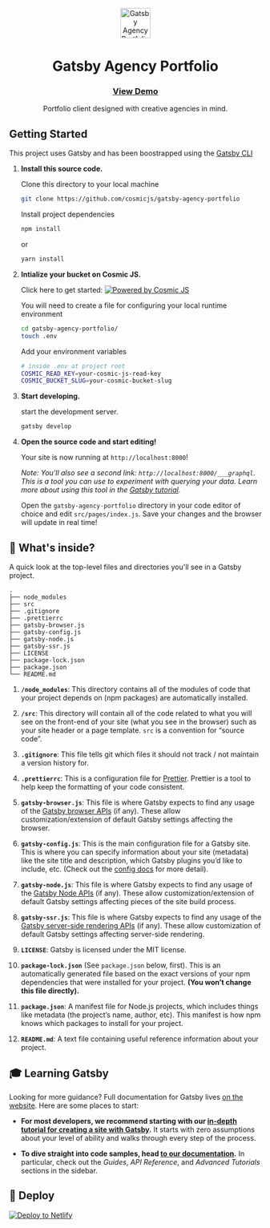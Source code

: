 <p align="center">
  <a href="https://github.com/cosmicjs/gatsby-agency-portfolio">
    <img alt="Gatsby Agency Portfolio" src="src/images/gap_logo.svg" width="60" />
  </a>
</p>
<h1 align="center">
  Gatsby Agency Portfolio
</h1>

<h3 align="center">
  <a href="https://cosmicjs.com/apps/gatsby-agency-portfolio">
    View Demo
  </a>
</h3>

<p align="center">Portfolio client designed with creative agencies in mind.</p>

## Getting Started

This project uses Gatsby and has been boostrapped using the [Gatsby CLI](https://www.gatsbyjs.org/docs/gatsby-cli/)

1.  **Install this source code.**

    Clone this directory to your local machine

    ```sh
    git clone https://github.com/cosmicjs/gatsby-agency-portfolio
    ```

    Install project dependencies
    ```sh
    npm install
    ```
    or
    ```sh
    yarn install
    ```

2. **Intialize your bucket on Cosmic JS.** 
   
   Click here to get started: [![Powered by Cosmic JS](https://s3-us-west-2.amazonaws.com/cosmicjs/51fe54d0-4f6e-11e9-9f32-8d001da69630-powered-by-cosmicjs.svg)](https://cosmicjs.com/add-bucket?import_bucket=5cbf745a10d5c22da1f9b3e2)

    You will need to create a file for configuring your local runtime environment

    ```sh
    cd gatsby-agency-portfolio/
    touch .env
    ```

    Add your environment variables
    ```sh
    # inside .env at project root
    COSMIC_READ_KEY=your-cosmic-js-read-key
    COSMIC_BUCKET_SLUG=your-cosmic-bucket-slug
    ```

3.  **Start developing.**

    start the development server.

    ```sh
    gatsby develop
    ```

4.  **Open the source code and start editing!**

    Your site is now running at `http://localhost:8000`!

    _Note: You'll also see a second link: _`http://localhost:8000/___graphql`_. This is a tool you can use to experiment with querying your data. Learn more about using this tool in the [Gatsby tutorial](https://www.gatsbyjs.org/tutorial/part-five/#introducing-graphiql)._

    Open the `gatsby-agency-portfolio` directory in your code editor of choice and edit `src/pages/index.js`. Save your changes and the browser will update in real time!

## 🧐 What's inside?

A quick look at the top-level files and directories you'll see in a Gatsby project.

    .
    ├── node_modules
    ├── src
    ├── .gitignore
    ├── .prettierrc
    ├── gatsby-browser.js
    ├── gatsby-config.js
    ├── gatsby-node.js
    ├── gatsby-ssr.js
    ├── LICENSE
    ├── package-lock.json
    ├── package.json
    └── README.md

1.  **`/node_modules`**: This directory contains all of the modules of code that your project depends on (npm packages) are automatically installed.

2.  **`/src`**: This directory will contain all of the code related to what you will see on the front-end of your site (what you see in the browser) such as your site header or a page template. `src` is a convention for “source code”.

3.  **`.gitignore`**: This file tells git which files it should not track / not maintain a version history for.

4.  **`.prettierrc`**: This is a configuration file for [Prettier](https://prettier.io/). Prettier is a tool to help keep the formatting of your code consistent.

5.  **`gatsby-browser.js`**: This file is where Gatsby expects to find any usage of the [Gatsby browser APIs](https://www.gatsbyjs.org/docs/browser-apis/) (if any). These allow customization/extension of default Gatsby settings affecting the browser.

6.  **`gatsby-config.js`**: This is the main configuration file for a Gatsby site. This is where you can specify information about your site (metadata) like the site title and description, which Gatsby plugins you’d like to include, etc. (Check out the [config docs](https://www.gatsbyjs.org/docs/gatsby-config/) for more detail).

7.  **`gatsby-node.js`**: This file is where Gatsby expects to find any usage of the [Gatsby Node APIs](https://www.gatsbyjs.org/docs/node-apis/) (if any). These allow customization/extension of default Gatsby settings affecting pieces of the site build process.

8.  **`gatsby-ssr.js`**: This file is where Gatsby expects to find any usage of the [Gatsby server-side rendering APIs](https://www.gatsbyjs.org/docs/ssr-apis/) (if any). These allow customization of default Gatsby settings affecting server-side rendering.

9.  **`LICENSE`**: Gatsby is licensed under the MIT license.

10. **`package-lock.json`** (See `package.json` below, first). This is an automatically generated file based on the exact versions of your npm dependencies that were installed for your project. **(You won’t change this file directly).**

11. **`package.json`**: A manifest file for Node.js projects, which includes things like metadata (the project’s name, author, etc). This manifest is how npm knows which packages to install for your project.

12. **`README.md`**: A text file containing useful reference information about your project.

## 🎓 Learning Gatsby

Looking for more guidance? Full documentation for Gatsby lives [on the website](https://www.gatsbyjs.org/). Here are some places to start:

- **For most developers, we recommend starting with our [in-depth tutorial for creating a site with Gatsby](https://www.gatsbyjs.org/tutorial/).** It starts with zero assumptions about your level of ability and walks through every step of the process.

- **To dive straight into code samples, head [to our documentation](https://www.gatsbyjs.org/docs/).** In particular, check out the _Guides_, _API Reference_, and _Advanced Tutorials_ sections in the sidebar.

## 💫 Deploy

[![Deploy to Netlify](https://www.netlify.com/img/deploy/button.svg)](https://app.netlify.com/start/deploy?repository=https://github.com/gatsbyjs/gatsby-starter-default)
